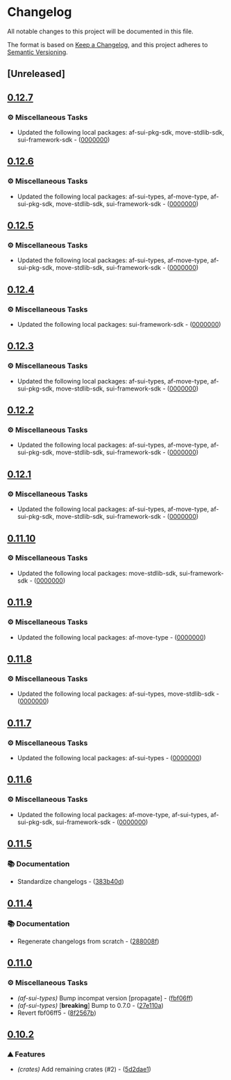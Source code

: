 # Changelog

All notable changes to this project will be documented in this file.

The format is based on [Keep a Changelog](https://keepachangelog.com/en/1.0.0/),
and this project adheres to [Semantic Versioning](https://semver.org/spec/v2.0.0.html).


## [Unreleased]

## [0.12.7](https://github.com/AftermathFinance/aftermath-sdk-rust/compare/af-faucet-v0.12.6...af-faucet-v0.12.7)

### ⚙️ Miscellaneous Tasks

- Updated the following local packages: af-sui-pkg-sdk, move-stdlib-sdk, sui-framework-sdk - ([0000000](https://github.com/AftermathFinance/aftermath-sdk-rust/commit/0000000))


## [0.12.6](https://github.com/AftermathFinance/aftermath-sdk-rust/compare/af-faucet-v0.12.5...af-faucet-v0.12.6)

### ⚙️ Miscellaneous Tasks

- Updated the following local packages: af-sui-types, af-move-type, af-sui-pkg-sdk, move-stdlib-sdk, sui-framework-sdk - ([0000000](https://github.com/AftermathFinance/aftermath-sdk-rust/commit/0000000))


## [0.12.5](https://github.com/AftermathFinance/aftermath-sdk-rust/compare/af-faucet-v0.12.4...af-faucet-v0.12.5)

### ⚙️ Miscellaneous Tasks

- Updated the following local packages: af-sui-types, af-move-type, af-sui-pkg-sdk, move-stdlib-sdk, sui-framework-sdk - ([0000000](https://github.com/AftermathFinance/aftermath-sdk-rust/commit/0000000))


## [0.12.4](https://github.com/AftermathFinance/aftermath-sdk-rust/compare/af-faucet-v0.12.3...af-faucet-v0.12.4)

### ⚙️ Miscellaneous Tasks

- Updated the following local packages: sui-framework-sdk - ([0000000](https://github.com/AftermathFinance/aftermath-sdk-rust/commit/0000000))


## [0.12.3](https://github.com/AftermathFinance/aftermath-sdk-rust/compare/af-faucet-v0.12.2...af-faucet-v0.12.3)

### ⚙️ Miscellaneous Tasks

- Updated the following local packages: af-sui-types, af-move-type, af-sui-pkg-sdk, move-stdlib-sdk, sui-framework-sdk - ([0000000](https://github.com/AftermathFinance/aftermath-sdk-rust/commit/0000000))


## [0.12.2](https://github.com/AftermathFinance/aftermath-sdk-rust/compare/af-faucet-v0.12.1...af-faucet-v0.12.2)

### ⚙️ Miscellaneous Tasks

- Updated the following local packages: af-sui-types, af-move-type, af-sui-pkg-sdk, move-stdlib-sdk, sui-framework-sdk - ([0000000](https://github.com/AftermathFinance/aftermath-sdk-rust/commit/0000000))


## [0.12.1](https://github.com/AftermathFinance/aftermath-sdk-rust/compare/af-faucet-v0.12.0...af-faucet-v0.12.1)

### ⚙️ Miscellaneous Tasks

- Updated the following local packages: af-sui-types, af-move-type, af-sui-pkg-sdk, move-stdlib-sdk, sui-framework-sdk - ([0000000](https://github.com/AftermathFinance/aftermath-sdk-rust/commit/0000000))


## [0.11.10](https://github.com/AftermathFinance/aftermath-sdk-rust/compare/af-faucet-v0.11.9...af-faucet-v0.11.10)

### ⚙️ Miscellaneous Tasks

- Updated the following local packages: move-stdlib-sdk, sui-framework-sdk - ([0000000](https://github.com/AftermathFinance/aftermath-sdk-rust/commit/0000000))


## [0.11.9](https://github.com/AftermathFinance/aftermath-sdk-rust/compare/af-faucet-v0.11.8...af-faucet-v0.11.9)

### ⚙️ Miscellaneous Tasks

- Updated the following local packages: af-move-type - ([0000000](https://github.com/AftermathFinance/aftermath-sdk-rust/commit/0000000))


## [0.11.8](https://github.com/AftermathFinance/aftermath-sdk-rust/compare/af-faucet-v0.11.7...af-faucet-v0.11.8)

### ⚙️ Miscellaneous Tasks

- Updated the following local packages: af-sui-types, move-stdlib-sdk - ([0000000](https://github.com/AftermathFinance/aftermath-sdk-rust/commit/0000000))


## [0.11.7](https://github.com/AftermathFinance/aftermath-sdk-rust/compare/af-faucet-v0.11.6...af-faucet-v0.11.7)

### ⚙️ Miscellaneous Tasks

- Updated the following local packages: af-sui-types - ([0000000](https://github.com/AftermathFinance/aftermath-sdk-rust/commit/0000000))


## [0.11.6](https://github.com/AftermathFinance/aftermath-sdk-rust/compare/af-faucet-v0.11.5...af-faucet-v0.11.6)

### ⚙️ Miscellaneous Tasks

- Updated the following local packages: af-move-type, af-sui-types, af-sui-pkg-sdk, sui-framework-sdk - ([0000000](https://github.com/AftermathFinance/aftermath-sdk-rust/commit/0000000))


## [0.11.5](https://github.com/AftermathFinance/aftermath-sdk-rust/compare/af-faucet-v0.11.4...af-faucet-v0.11.5)

### 📚 Documentation

- Standardize changelogs - ([383b40d](https://github.com/AftermathFinance/aftermath-sdk-rust/commit/383b40d75c38f637aafe06438673f71e1c57d432))


## [0.11.4](https://github.com/AftermathFinance/aftermath-sdk-rust/compare/af-faucet-v0.11.3...af-faucet-v0.11.4)

### 📚 Documentation

- Regenerate changelogs from scratch - ([288008f](https://github.com/AftermathFinance/aftermath-sdk-rust/commit/288008f5b60193ea34b765d8ad605cf4f25207e9))

## [0.11.0](https://github.com/AftermathFinance/aftermath-sdk-rust/compare/af-faucet-v0.10.2...af-faucet-v0.11.0)

### ⚙️ Miscellaneous Tasks

- *(af-sui-types)* Bump incompat version [propagate] - ([fbf06ff](https://github.com/AftermathFinance/aftermath-sdk-rust/commit/fbf06ff5b383d73297a7595b6a4ca7300bdbfbd2))
- *(af-sui-types)* [**breaking**] Bump to 0.7.0 - ([27e110a](https://github.com/AftermathFinance/aftermath-sdk-rust/commit/27e110a9455d4a1b9c4d9c1a9e4e0c85728a1e96))
- Revert fbf06ff5 - ([8f2567b](https://github.com/AftermathFinance/aftermath-sdk-rust/commit/8f2567b6efd2924092cb5a5a382a5cabeaf7fafd))

## [0.10.2](https://github.com/AftermathFinance/aftermath-sdk-rust/compare/af-faucet-v0.10.0...af-faucet-v0.10.2)

### ⛰️ Features

- *(crates)* Add remaining crates (#2) - ([5d2dae1](https://github.com/AftermathFinance/aftermath-sdk-rust/commit/5d2dae1392de8ed6a5af63a0e559bd3416112b35))

<!-- generated by git-cliff -->
